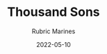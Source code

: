 ---
title: "Thousand Sons"
subtitle: "Rubric Marines"
date: "2022-05-10"
cover_img: "/images/warhammer-40k/thousand-sons/rubric-marines/Cover.webp"
img1: "/images/warhammer-40k/thousand-sons/rubric-marines/1.webp"
img2: "/images/warhammer-40k/thousand-sons/rubric-marines/2.webp"
img3: "/images/warhammer-40k/thousand-sons/rubric-marines/3.webp"
img4: "/images/warhammer-40k/thousand-sons/rubric-marines/4.webp"
img5: "/images/warhammer-40k/thousand-sons/rubric-marines/5.webp"
---